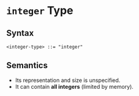 # `integer` Type

## Syntax

```
<integer-type> ::= "integer"
```

## Semantics

- Its representation and size is unspecified.
- It can contain **all integers** (limited by memory).
